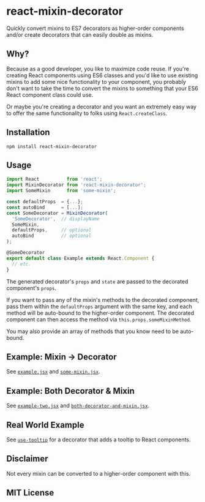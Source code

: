 # react-mixin-decorator
Quickly convert mixins to ES7 decorators as higher-order components and/or create decorators that can easily double as mixins.

## Why?
Because as a good developer, you like to maximize code reuse.  If you're creating React components using ES6 classes and you'd like to use existing mixins to add some nice functionality to your component, you probably don't want to take the time to convert the mixins to something that your ES6 React component class could use.

Or maybe you're creating a decorator and you want an extremely easy way to offer the same functionality to folks using `React.createClass`.

## Installation
`npm install react-mixin-decorator`

## Usage
```js
import React          from 'react';
import MixinDecorator from 'react-mixin-decorator';
import SomeMixin      from 'some-mixin';

const defaultProps  = {...};
const autoBind      = [...];
const SomeDecorator = MixinDecorator(
  'SomeDecorator',  // displayName
  SomeMixin,
  defaultProps,     // optional
  autoBind          // optional
);

@SomeDecorator
export default class Example extends React.Component {
  // etc.
}
```

The generated decorator's `props` and `state` are passed to the decorated component's `props`.

If you want to pass any of the mixin's methods to the decorated component, pass them within the `defaultProps` argument with the same key, and each method will be auto-bound to the higher-order component.  The decorated component can then access the method via `this.props.someMixinMethod`.

You may also provide an array of methods that you know need to be auto-bound.

## Example: Mixin -> Decorator
See [`example.jsx`](https://github.com/timbur/react-mixin-decorator/blob/master/example/example.jsx) and [`some-mixin.jsx`](https://github.com/timbur/react-mixin-decorator/blob/master/example/some-mixin.jsx).

## Example: Both Decorator & Mixin
See [`example-two.jsx`](https://github.com/timbur/react-mixin-decorator/blob/master/example/example-two.jsx) and [`both-decorator-and-mixin.jsx`](https://github.com/timbur/react-mixin-decorator/blob/master/example/both-decorator-and-mixin.jsx).

## Real World Example
See [`use-tooltip`](https://github.com/loggur/use-tooltip) for a decorator that adds a tooltip to React components.

## Disclaimer
Not every mixin can be converted to a higher-order component with this.

## MIT License
